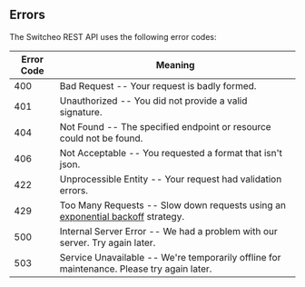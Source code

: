 ## Errors

The Switcheo REST API uses the following error codes:

Error Code | Meaning
---------- | -------
400 | Bad Request -- Your request is badly formed.
401 | Unauthorized -- You did not provide a valid signature.
404 | Not Found -- The specified endpoint or resource could not be found.
406 | Not Acceptable -- You requested a format that isn't json.
422 | Unprocessible Entity -- Your request had validation errors.
429 | Too Many Requests -- Slow down requests using an [exponential backoff](https://en.wikipedia.org/wiki/Exponential_backoff) strategy.
500 | Internal Server Error -- We had a problem with our server. Try again later.
503 | Service Unavailable -- We're temporarily offline for maintenance. Please try again later.
